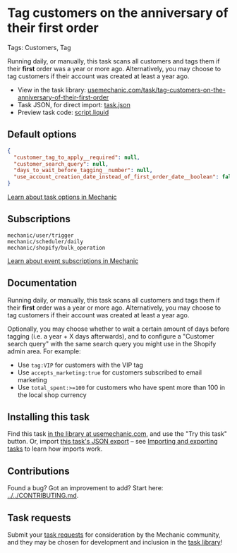 # Tag customers on the anniversary of their first order

Tags: Customers, Tag

Running daily, or manually, this task scans all customers and tags them if their __first__ order was a year or more ago. Alternatively, you may choose to tag customers if their account was created at least a year ago.

* View in the task library: [usemechanic.com/task/tag-customers-on-the-anniversary-of-their-first-order](https://usemechanic.com/task/tag-customers-on-the-anniversary-of-their-first-order)
* Task JSON, for direct import: [task.json](../../tasks/tag-customers-on-the-anniversary-of-their-first-order.json)
* Preview task code: [script.liquid](./script.liquid)

## Default options

```json
{
  "customer_tag_to_apply__required": null,
  "customer_search_query": null,
  "days_to_wait_before_tagging__number": null,
  "use_account_creation_date_instead_of_first_order_date__boolean": false
}
```

[Learn about task options in Mechanic](https://docs.usemechanic.com/article/471-task-options)

## Subscriptions

```liquid
mechanic/user/trigger
mechanic/scheduler/daily
mechanic/shopify/bulk_operation
```

[Learn about event subscriptions in Mechanic](https://docs.usemechanic.com/article/408-subscriptions)

## Documentation

Running daily, or manually, this task scans all customers and tags them if their __first__ order was a year or more ago. Alternatively, you may choose to tag customers if their account was created at least a year ago.

Optionally, you may choose whether to wait a certain amount of days before tagging (i.e. a year + X days afterwards), and to configure a "Customer search query" with the same search query you might use in the Shopify admin area. For example:
* Use `tag:VIP` for customers with the VIP tag
* Use `accepts_marketing:true` for customers subscribed to email marketing
* Use `total_spent:>=100` for customers who have spent more than 100 in the local shop currency

## Installing this task

Find this task [in the library at usemechanic.com](https://usemechanic.com/task/tag-customers-on-the-anniversary-of-their-first-order), and use the "Try this task" button. Or, import [this task's JSON export](../../tasks/tag-customers-on-the-anniversary-of-their-first-order.json) – see [Importing and exporting tasks](https://docs.usemechanic.com/article/505-importing-and-exporting-tasks) to learn how imports work.

## Contributions

Found a bug? Got an improvement to add? Start here: [../../CONTRIBUTING.md](../../CONTRIBUTING.md).

## Task requests

Submit your [task requests](https://mechanic.canny.io/task-requests) for consideration by the Mechanic community, and they may be chosen for development and inclusion in the [task library](https://tasks.mechanic.dev/)!
